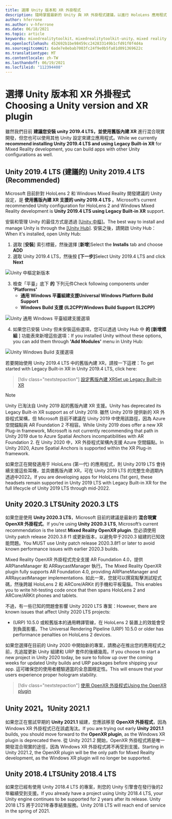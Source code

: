 ```yaml
---
title: 選擇 Unity 版本和 XR 外掛程式
description: 隨時掌握最新的 Unity 與 XR 外掛程式建議，以進行 HoloLens 應用程式開發。
author: hferrone
ms.author: v-hferrone
ms.date: 06/18/2021
ms.topic: article
keywords: mixedrealitytoolkit、mixedrealitytoolkit-unity、mixed reality 耳機、windows mixed reality 耳機、虛擬實境耳機、unity
ms.openlocfilehash: 452692b1be98459cc242833149b1cfd91f0f4d4a
ms.sourcegitcommit: 6ade7e8ebab7003fc24f9e0b5fa81d091369622c
ms.translationtype: MT
ms.contentlocale: zh-TW
ms.lasthandoff: 06/19/2021
ms.locfileid: "112394408"
---
```

# <a name="choosing-a-unity-version-and-xr-plugin"></a><span data-ttu-id="9f31d-104">選擇 Unity 版本和 XR 外掛程式</span><span class="sxs-lookup"><span data-stu-id="9f31d-104">Choosing a Unity version and XR plugin</span></span>

<span data-ttu-id="9f31d-105">雖然我們目前 **建議您安裝 unity 2019.4 LTS，並使用舊版內建 XR** 進行混合現實開發，但您也可以使用其他 Unity 設定來建立應用程式。</span><span class="sxs-lookup"><span data-stu-id="9f31d-105">While we currently **recommend installing Unity 2019.4 LTS and using Legacy Built-in XR** for Mixed Reality development, you can build apps with other Unity configurations as well.</span></span>

## <a name="unity-20194-lts-recommended"></a><span data-ttu-id="9f31d-106">Unity 2019.4 LTS (建議的) </span><span class="sxs-lookup"><span data-stu-id="9f31d-106">Unity 2019.4 LTS (Recommended)</span></span>

<span data-ttu-id="9f31d-107">Microsoft 目前針對 HoloLens 2 和 Windows Mixed Reality 開發建議的 Unity 設定，是 **使用舊版內建 XR 支援的 unity 2019.4 LTS** 。</span><span class="sxs-lookup"><span data-stu-id="9f31d-107">Microsoft’s current recommended Unity configuration for HoloLens 2 and Windows Mixed Reality development is **Unity 2019.4 LTS using Legacy Built-in XR** support.</span></span>

<span data-ttu-id="9f31d-108">安裝和管理 Unity 的最佳方式是透過 <a href="https://unity3d.com/get-unity/download" target="_blank">[Unity 中樞]</a>。</span><span class="sxs-lookup"><span data-stu-id="9f31d-108">The best way to install and manage Unity is through the <a href="https://unity3d.com/get-unity/download" target="_blank">[Unity Hub]</a>.</span></span> <span data-ttu-id="9f31d-109">安裝之後，請開啟 Unity Hub：</span><span class="sxs-lookup"><span data-stu-id="9f31d-109">When it's installed, open Unity Hub:</span></span>

1. <span data-ttu-id="9f31d-110">選取 [**安裝**] 索引標籤，然後選擇 [**新增**]</span><span class="sxs-lookup"><span data-stu-id="9f31d-110">Select the **Installs** tab and choose **ADD**</span></span>
2. <span data-ttu-id="9f31d-111">選取 Unity 2019.4 LTS，然後按 **[下一步]**</span><span class="sxs-lookup"><span data-stu-id="9f31d-111">Select Unity 2019.4 LTS and click **Next**</span></span>

![Unity 中樞定新版本](images/unity-hub-img-2019.png)

3. <span data-ttu-id="9f31d-113">檢查「平臺」底下 **的** 下列元件</span><span class="sxs-lookup"><span data-stu-id="9f31d-113">Check following components under **'Platforms'**</span></span>
    * <span data-ttu-id="9f31d-114">**通用 Windows 平臺組建支援**</span><span class="sxs-lookup"><span data-stu-id="9f31d-114">**Universal Windows Platform Build Support**</span></span> 
    * <span data-ttu-id="9f31d-115">**Windows Build 支援 (IL2CPP)**</span><span class="sxs-lookup"><span data-stu-id="9f31d-115">**Windows Build Support (IL2CPP)**</span></span>

![Unity 通用 Windows 平臺組建支援選項](images/Unity_Install_Option_UWP_2019.png)

4. <span data-ttu-id="9f31d-117">如果您已安裝 Unity 但未安裝這些選項，您可以透過 Unity Hub 中 **的 [新增模組** ] 功能表來新增這些選項：</span><span class="sxs-lookup"><span data-stu-id="9f31d-117">If you installed Unity without these options, you can add them through **'Add Modules'** menu in Unity Hub:</span></span>

![Unity Windows Build 支援選項](images/Unity_Install_Option_UWP2_2019.png)

<span data-ttu-id="9f31d-119">若要開始使用 Unity 2019.4 LTS 中的舊版內建 XR，請按一下這裡：</span><span class="sxs-lookup"><span data-stu-id="9f31d-119">To get started with Legacy Built-in XR in Unity 2019.4 LTS, click here:</span></span>

> [!div class="nextstepaction"]
> [<span data-ttu-id="9f31d-120">設定舊版內建 XR</span><span class="sxs-lookup"><span data-stu-id="9f31d-120">Set up Legacy Built-in XR</span></span>](/windows/mixed-reality/develop/unity/xr-project-setup?tabs=legacy)

> [!NOTE]
> <span data-ttu-id="9f31d-121">Unity 已淘汰自 Unity 2019 起的舊版內建 XR 支援。</span><span class="sxs-lookup"><span data-stu-id="9f31d-121">Unity has deprecated its Legacy Built-in XR support as of Unity 2019.</span></span>  <span data-ttu-id="9f31d-122">雖然 Unity 2019 提供新的 XR 外掛程式架構，但 Microsoft 目前不建議在 Unity 2019 中使用該路徑，因為 Azure 空間錨點與 AR Foundation 2 不相容。</span><span class="sxs-lookup"><span data-stu-id="9f31d-122">While Unity 2019 does offer a new XR Plug-in framework, Microsoft is not currently recommending that path in Unity 2019 due to Azure Spatial Anchors incompatibilities with AR Foundation 2.</span></span>  <span data-ttu-id="9f31d-123">在 Unity 2020 中，XR 外掛程式架構內支援 Azure 空間錨點。</span><span class="sxs-lookup"><span data-stu-id="9f31d-123">In Unity 2020, Azure Spatial Anchors is supported within the XR Plug-in framework.</span></span>

<span data-ttu-id="9f31d-124">如果您正在開發適用于 HoloLens (第一代) 的應用程式，則 Unity 2019 LTS 會持續支援這些耳機，並具備舊版內建 XR，可在 Unity 2019 LTS 的完整生命週期內透過中2022。</span><span class="sxs-lookup"><span data-stu-id="9f31d-124">If you are developing apps for HoloLens (1st gen), these headsets remain supported in Unity 2019 LTS with Legacy Built-in XR for the full lifecycle of Unity 2019 LTS through mid-2022.</span></span>

## <a name="unity-20203-lts"></a><span data-ttu-id="9f31d-125">Unity 2020.3 LTS</span><span class="sxs-lookup"><span data-stu-id="9f31d-125">Unity 2020.3 LTS</span></span> 

<span data-ttu-id="9f31d-126">如果您是使用 **Unity 2020.3 LTS**，Microsoft 目前的建議是最新的 **混合現實 OpenXR 外掛程式**。</span><span class="sxs-lookup"><span data-stu-id="9f31d-126">If you’re using **Unity 2020.3 LTS**, Microsoft’s current recommendation is the latest **Mixed Reality OpenXR plugin**.</span></span> <span data-ttu-id="9f31d-127">您必須使用 Unity patch release 2020.3.8 f1 或更新版本，以避免早于2020.3 組建的已知效能問題。</span><span class="sxs-lookup"><span data-stu-id="9f31d-127">You MUST use Unity patch release 2020.3.8f1 or later to avoid known performance issues with earlier 2020.3 builds.</span></span>

<span data-ttu-id="9f31d-128">Mixed Reality OpenXR 外掛程式完全支援 AR Foundation 4.0，提供 ARPlaneManager 和 ARRaycastManager 執行。</span><span class="sxs-lookup"><span data-stu-id="9f31d-128">The Mixed Reality OpenXR plugin fully supports AR Foundation 4.0, providing ARPlaneManager and ARRaycastManager implementations.</span></span> <span data-ttu-id="9f31d-129">如此一來，您就可以撰寫點擊測試程式碼，然後跨越 HoloLens 2 和 ARCore/ARKit 的手機和平板電腦。</span><span class="sxs-lookup"><span data-stu-id="9f31d-129">This enables you to write hit-testing code once that then spans HoloLens 2 and ARCore/ARKit phones and tablets.</span></span>

<span data-ttu-id="9f31d-130">不過，有一些已知的問題會影響 Unity 2020 LTS 專案：</span><span class="sxs-lookup"><span data-stu-id="9f31d-130">However, there are known issues that affect Unity 2020 LTS projects:</span></span>

* <span data-ttu-id="9f31d-131"> (URP) 10.5.0 或較舊版本的通用轉譯管線，在 HoloLens 2 裝置上的效能會受到負面影響。</span><span class="sxs-lookup"><span data-stu-id="9f31d-131">The Universal Rendering Pipeline (URP) 10.5.0 or older has performance penalties on HoloLens 2 devices.</span></span>

<span data-ttu-id="9f31d-132">如果您選擇在目前的 Unity 2020 中開始新的專案，請務必在推出您的應用程式之前，先追蹤更新 Unity 組建和 URP 套件的後續幾周。</span><span class="sxs-lookup"><span data-stu-id="9f31d-132">If you choose to start a new project in Unity 2020 today, be sure to follow up over the coming weeks for updated Unity builds and URP packages before shipping your app.</span></span>  <span data-ttu-id="9f31d-133">這可確保您的使用者體驗適當的全息圖穩定性。</span><span class="sxs-lookup"><span data-stu-id="9f31d-133">This will ensure that your users experience proper hologram stability.</span></span>

> [!div class="nextstepaction"]
> [<span data-ttu-id="9f31d-134">使用 OpenXR 外掛程式</span><span class="sxs-lookup"><span data-stu-id="9f31d-134">Using the OpenXR plugin</span></span>](/windows/mixed-reality/develop/unity/xr-project-setup?tabs=openxr)

## <a name="unity-20211"></a><span data-ttu-id="9f31d-135">Unity 2021。1</span><span class="sxs-lookup"><span data-stu-id="9f31d-135">Unity 2021.1</span></span>

<span data-ttu-id="9f31d-136">如果您正在嘗試早期的 **Unity 2021.1** 組建，您應該移至 **OpenXR 外掛程式**，因為 Windows XR 外掛程式已在該處淘汰。</span><span class="sxs-lookup"><span data-stu-id="9f31d-136">If you are trying out early **Unity 2021.1** builds, you should move forward to the **OpenXR plugin**, as the Windows XR plugin is deprecated there.</span></span>  <span data-ttu-id="9f31d-137">從 Unity 2021.2 開始，OpenXR 外掛程式將是唯一開發混合現實的途徑，因為 Windows XR 外掛程式將不再受到支援。</span><span class="sxs-lookup"><span data-stu-id="9f31d-137">Starting in Unity 2021.2, the OpenXR plugin will be the only path for Mixed Reality development, as the Windows XR plugin will no longer be supported.</span></span>

## <a name="unity-20184-lts"></a><span data-ttu-id="9f31d-138">Unity 2018.4 LTS</span><span class="sxs-lookup"><span data-stu-id="9f31d-138">Unity 2018.4 LTS</span></span>

<span data-ttu-id="9f31d-139">如果您已經有使用 Unity 2018.4 LTS 的專案，則您的 Unity 引擎會在發行後的2年繼續受到支援。</span><span class="sxs-lookup"><span data-stu-id="9f31d-139">If you already have a project using Unity 2018.4 LTS, your Unity engine continues to be supported for 2 years after its release.</span></span>  <span data-ttu-id="9f31d-140">Unity 2018 LTS 將于2021年春季結束服務。</span><span class="sxs-lookup"><span data-stu-id="9f31d-140">Unity 2018 LTS will reach end of service in the spring of 2021.</span></span>